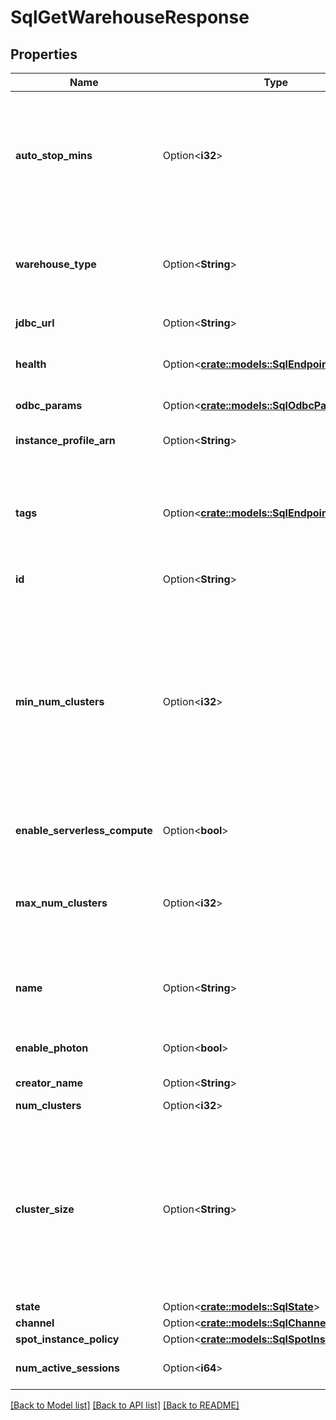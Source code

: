 # SqlGetWarehouseResponse

## Properties

Name | Type | Description | Notes
------------ | ------------- | ------------- | -------------
**auto_stop_mins** | Option<**i32**> | The amount of time in minutes that a SQL warehouse must be idle (Ie., no RUNNING queries) before it is automatically stopped.  Supported values:   - Must be == 0 or >= 10 mins   - 0 indicates no autostop.  Defaults to 120 mins | [optional][default to 120]
**warehouse_type** | Option<**String**> | Warehouse type: `PRO` or `CLASSIC`. If you want to use serverless compute, you must set to `PRO` and also set the field `enable_serverless_compute` to `true`. | [optional]
**jdbc_url** | Option<**String**> | the jdbc connection string for this warehouse | [optional]
**health** | Option<[**crate::models::SqlEndpointHealth**](SqlEndpointHealth.md)> | Optional health status. Assume the warehouse is healthy if this field is not set. | [optional]
**odbc_params** | Option<[**crate::models::SqlOdbcParams**](SqlOdbcParams.md)> | ODBC parameters for the SQL warehouse | [optional]
**instance_profile_arn** | Option<**String**> | Deprecated. Instance profile used to pass IAM role to the cluster | [optional]
**tags** | Option<[**crate::models::SqlEndpointTags**](SqlEndpointTags.md)> | A set of key-value pairs that will be tagged on all resources (Eg., AWS instances and EBS volumes) associated with this SQL warehouse.  Supported values:   - Number of tags < 45. | [optional]
**id** | Option<**String**> | unique identifier for warehouse | [optional]
**min_num_clusters** | Option<**i32**> | Minimum number of available clusters that will be maintained for this SQL warehouse. Increasing this will ensure that a larger number of clusters are always running and therefore may reduce the cold start time for new queries. This is similar to reserved vs. revocable cores in a resource manager.  Supported values:   - Must be > 0   - Must be <= min(max_num_clusters, 30)  Defaults to 1 | [optional][default to 1]
**enable_serverless_compute** | Option<**bool**> | Configures whether the warehouse should use serverless compute | [optional]
**max_num_clusters** | Option<**i32**> | Maximum number of clusters that the autoscaler will create to handle concurrent queries.  Supported values:   - Must be >= min_num_clusters   - Must be <= 30.  Defaults to min_clusters if unset. | [optional]
**name** | Option<**String**> | Logical name for the cluster.  Supported values:   - Must be unique within an org.   - Must be less than 100 characters. | [optional]
**enable_photon** | Option<**bool**> | Configures whether the warehouse should use Photon optimized clusters.  Defaults to false. | [optional]
**creator_name** | Option<**String**> | warehouse creator name | [optional]
**num_clusters** | Option<**i32**> | current number of clusters running for the service | [optional]
**cluster_size** | Option<**String**> | Size of the clusters allocated for this warehouse. Increasing the size of a spark cluster allows you to run larger queries on it. If you want to increase the number of concurrent queries, please tune max_num_clusters.  Supported values: - 2X-Small - X-Small - Small - Medium - Large - X-Large - 2X-Large - 3X-Large - 4X-Large | [optional]
**state** | Option<[**crate::models::SqlState**](SqlState.md)> |  | [optional]
**channel** | Option<[**crate::models::SqlChannel**](SqlChannel.md)> | Channel Details | [optional]
**spot_instance_policy** | Option<[**crate::models::SqlSpotInstancePolicy**](SqlSpotInstancePolicy.md)> |  | [optional]
**num_active_sessions** | Option<**i64**> | current number of active sessions for the warehouse | [optional]

[[Back to Model list]](../README.md#documentation-for-models) [[Back to API list]](../README.md#documentation-for-api-endpoints) [[Back to README]](../README.md)


